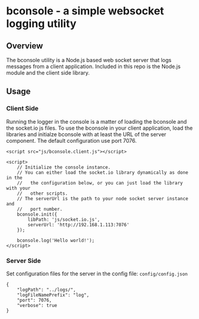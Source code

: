 # bconsole - a simple websocket logging utility

## Overview
The bconsole utility is a Node.js based web socket server that logs messages from a client application. Included in this repo is the Node.js module and the client side library.

## Usage



### Client Side

Running the logger in the console is a matter of loading the bconsole and the socket.io js files. To use the bconsole in your client application, load the libraries and initialze bconsole with at least the URL of the server component. The default configuration use port 7076.

    <script src="js/bconsole.client.js"></script>
    
    <script>
        // Initialize the console instance.
        // You can either load the socket.io library dynamically as done in the
        //   the configuration below, or you can just load the library with your
        //	 other scripts.
        // The serverUrl is the path to your node socket server instance and 
        //   port number.
        bconsole.init({
    	    libPath: 'js/socket.io.js',
    	    serverUrl: 'http://192.168.1.113:7076'
        });
    
        bconsole.log('Hello world!');
    </script>    

### Server Side

Set configuration files for the server in the config file: `config/config.json`

    {
        "logPath": "../logs/",
        "logFileNamePrefix": "log",
        "port": 7076,
        "verbose": true
    }





